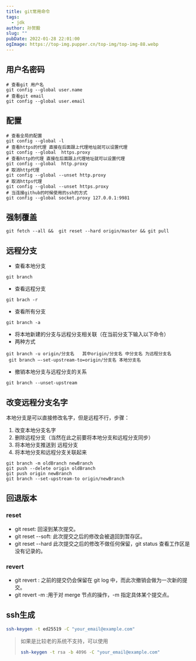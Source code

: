 ```yaml
---
title: git常用命令
tags:
  - jdk
author: 孙贺毅
slug: ""
pubDate: 2022-01-28 22:01:00
ogImage: https://top-img.pupper.cn/top-img/top-img-88.webp
---
```


## 用户名密码

```git
# 查看git 用户名
git config --global user.name
# 查看git email
git config --global user.email
```

## 配置

```git
# 查看全局的配置
git config --global -l
# 查看https的代理 直接在后面跟上代理地址就可以设置代理
git config --global  https.proxy
# 查看http的代理 直接在后面跟上代理地址就可以设置代理
git config --global  http.proxy
# 取消http代理
git config --global --unset http.proxy
# 取消https代理
git config --global --unset https.proxy
# 当连接github的时候使用的ssh的方式
git config --global socket.proxy 127.0.0.1:9981
```

## 强制覆盖

```git
git fetch --all &&  git reset --hard origin/master && git pull
```

## 远程分支

- 查看本地分支

```git
git branch
```

- 查看远程分支

```git
git brach -r
```

- 查看所有分支

```git
git branch -a
```

- 将本地新建的分支与远程分支相关联（在当前分支下输入以下命令）
- 两种方式

```git
git branch -u origin/分支名   其中origin/分支名 中分支名 为远程分支名
 git branch –-set-upstream-to=origin/分支名 本地分支名
```

- 撤销本地分支与远程分支的关系

```git
git branch --unset-upstream
```

## 改变远程分支名字

本地分支是可以直接修改名字，但是远程不行，步骤：

1. 改变本地分支名字
2. 删除远程分支（当然在此之前要将本地分支和远程分支同步）
3. 将本地分支推送到 远程分支
4. 将本地分支和远程分支关联起来

```git
git branch -m oldBranch newBranch
git push --delete origin oldBranch
git push origin newBranch
git branch --set-upstream-to origin/newBranch
```

## 回退版本

### reset

- git reset: 回滚到某次提交。
- git reset --soft: 此次提交之后的修改会被退回到暂存区。
- git reset --hard 此次提交之后的修改不做任何保留，git status 查看工作区是没有记录的。

### revert

- git revert : 之前的提交仍会保留在 git log 中，而此次撤销会做为一次新的提交。
- git revert -m :用于对 merge 节点的操作，-m 指定具体某个提交点。

## ssh生成

```bash
ssh-keygen -t ed25519 -C "your_email@example.com"
```

> 如果是比较老的系统不支持，可以使用
>
> ```bash
> ssh-keygen -t rsa -b 4096 -C "your_email@example.com"
> ```
